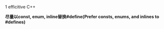 
1 efficitive C++ 

**尽量以const, enum, inline替换#define(Prefer consts, enums, and inlines to #defines)**

